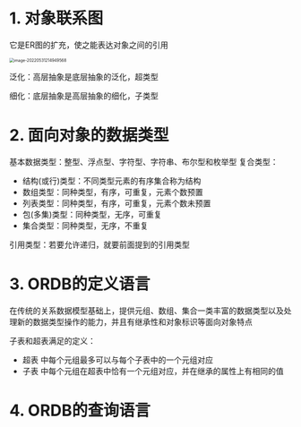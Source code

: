 # 1. 对象联系图

它是ER图的扩充，使之能表达对象之间的引用

<img src="http://aikaid-img.oss-cn-shanghai.aliyuncs.com/img/image-20220531214949568.png" alt="image-20220531214949568" style="zoom:50%;" />

泛化：高层抽象是底层抽象的泛化，超类型

细化：底层抽象是高层抽象的细化，子类型

# 2. 面向对象的数据类型

基本数据类型：整型、浮点型、字符型、字符串、布尔型和枚举型
复合类型：
- 结构(或行)类型：不同类型元素的有序集合称为结构
- 数组类型：同种类型，有序，可重复，元素个数预置
- 列表类型：同种类型，有序，可重复，元素个数未预置
- 包(多集)类型：同种类型，无序，可重复
- 集合类型：同种类型，无序，不重复

引用类型：若要允许递归，就要前面提到的引用类型
# 3. ORDB的定义语言
在传统的关系数据模型基础上，提供元组、数组、集合一类丰富的数据类型以及处理新的数据类型操作的能力，并且有继承性和对象标识等面向对象特点

子表和超表满足的定义：

- 超表 中每个元组最多可以与每个子表中的一个元组对应
- 子表 中每个元组在超表中恰有一个元组对应，并在继承的属性上有相同的值


# 4. ORDB的查询语言

